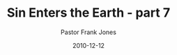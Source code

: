 ---
lunr: "true"
title: "Sin Enters the Earth - part 7"
author: "Pastor Frank Jones"
postDate: "12-12-2010"
date: 2010-12-12
category: "sermons"
slug: "2010/12/SinEntersTheEarth_part7"
icon: microphone
audioLink: "SinEntersTheEarth_part7"
tags: [sin, healing]
mp3: "SinEntersTheEarth_part7/12122010.mp3"
ogg: "SinEntersTheEarth_part7/12122010.ogg"
linkurl: "https://archive.org/download/SinEntersTheEarth_part7/SinEntersTheEarth_part7_files.xml"
ipath: "https://archive.org/download/SinEntersTheEarth_part7/12122010.mp3"
layout: sermon.html
---